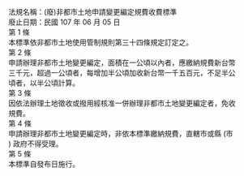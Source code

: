 法規名稱：(廢)非都市土地申請變更編定規費收費標準  
廢止日期：民國 107 年 06 月 05 日  
第 1 條  
本標準依非都市土地使用管制規則第三十四條規定訂定之。  
第 2 條  
申請辦理非都市土地變更編定，面積在一公頃以內者，應繳納規費新台幣  
三千元，超過一公頃者，每增加半公頃加收新台幣一千五百元，不足半公  
頃者，以半公頃計算。  
第 3 條  
因依法辦理土地徵收或撥用經核准一併辦理非都市土地變更編定者，免收  
規費。  
第 4 條  
申請辦理非都市土地變更編定時，非依本標準繳納規費，直轄市或縣 (市  
) 政府不得受理。  
第 5 條  
本標準自發布日施行。  


